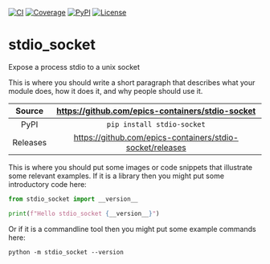 [![CI](https://github.com/epics-containers/stdio-socket/actions/workflows/ci.yml/badge.svg)](https://github.com/epics-containers/stdio-socket/actions/workflows/ci.yml)
[![Coverage](https://codecov.io/gh/epics-containers/stdio-socket/branch/main/graph/badge.svg)](https://codecov.io/gh/epics-containers/stdio-socket)
[![PyPI](https://img.shields.io/pypi/v/stdio-socket.svg)](https://pypi.org/project/stdio-socket)
[![License](https://img.shields.io/badge/License-Apache%202.0-blue.svg)](https://www.apache.org/licenses/LICENSE-2.0)

# stdio_socket

Expose a process stdio to a unix socket

This is where you should write a short paragraph that describes what your module does,
how it does it, and why people should use it.

Source          | <https://github.com/epics-containers/stdio-socket>
:---:           | :---:
PyPI            | `pip install stdio-socket`
Releases        | <https://github.com/epics-containers/stdio-socket/releases>

This is where you should put some images or code snippets that illustrate
some relevant examples. If it is a library then you might put some
introductory code here:

```python
from stdio_socket import __version__

print(f"Hello stdio_socket {__version__}")
```

Or if it is a commandline tool then you might put some example commands here:

```
python -m stdio_socket --version
```
